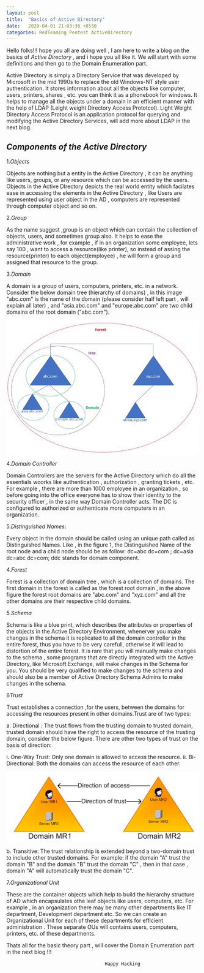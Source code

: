 ```yaml
---
layout: post
title:  "Basics of Active Directory"
date:   2020-04-01 21:03:36 +0530
categories: RedTeaming Pentest ActiveDirectory
---
```

Hello folks!!! hope you all are doing well , I am here to write a blog on the basics of *Active Directory* , and i hope you all like it. We will start with some definitions and then go to the Domain Enumeration part.

Active Directory is simply a Directory Service that was developed by Microsoft in the mid 1990s to replace the old Windows-NT style user authentication. It stores information about all the objects like computer, users, printers, shares , etc. you can think it as a phonebook for windows. It helps to manage all the objects under a domain in an efficient manner with the help of LDAP (Leight weight Directory Access Prototcol). Light Weight Directory Access Protocol is an application protocol for querying and modifying the Active Directory Services, will add more about LDAP in the next blog.


## *Components of the Active Directory*

1.*Objects*

Objects are nothing but a  entity in the Active Directory , it can be anything like users, groups, or any resource which can be accessed by the users. Objects in the Active DIrectory depicts the real world entity which facilates ease in accessing the elements in the Active Directory , like Users are represented using user object in the AD , computers are represented through computer object and so on.

2.*Group*

As the name suggest ,group is an object which can contain the collection of objects, users, and sometimes group also. It helps to ease the administrative work , for example , if in an organization some employee, lets say 100 , want to access a resource(like printer), so instead of assing the resource(printer) to each object(employee) , he will form a group and assigned that resource to the group.

3.*Domain*

A domain is a group of users, computers, printers, etc. in a network. Consider the below domain tree (hierarchy of domains) , in this image "abc.com" is the name of the domain (please consider half left part , will explain all later) , and "asia.abc.com" and "europe.abc.com" are two child domains of the root domain ("abc.com").

<img src="https://raw.githubusercontent.com/SecTheBit/plainwhite-jekyll/gh-pages/assets/ad_forest_img1.jpg" align="middle">

4.*Domain Controller* 

Domain Controllers are the servers for the Active Directory which do all the essentials woorks like authentication , authorization , granting tickets , etc. For example , there are more than 1000 employee in an organization , so before going into the office everyone has to show their identity to the security officer , in the same way Domain Controller acts. The DC is configured to authorized or authenticate more computers in an organization.

5.*Distinguished Names*:

Every object in the domain should be called using an unique path called as Distinguished Names. Like , in the figure 1, the Distinguished Name of the root node and a child node should be as follow:
dc=abc dc=com ; dc=asia dc=abc dc=com; ddc stands for domain component.
 
4.*Forest*

Forest is a collection of domain tree , which is a collection of domains. The first domain in the forest is called as the forest root domain , in the above figure the forest root domains are "abc.com" and "xyz.com" and all the other domains are their respective child domains.

5.*Schema*

Schema is like a blue print, which describes the attributes or properties of the objects in the Active Directory Environment, whenerver you make changes in the schema it is replicated to all the domain controller in the entire forest, thus you have to be very carefull, otherwise it will lead to distortion of the entire forest. It is rare that you will manually make changes to the schema , some programs that are directly integrated with the Active Directory, like Microsoft Exchange, will make changes in the Schema for you. You should be very qualified to make changes to the schema and should also be a member of Active Directory Schema Admins to make changes in the schema.

6*Trust*

Trust establishes a connection ,for the users, between the domains for accessing the resources present in other domains.Trust are of two types:

a. Directional : The trust flows from the trusting domain to trusted domain, trusted domain should have the right to access the resource of the trusting domain, consider the below figure. There are other two types of trust on the basis of direction:

i.  One-Way Trust: Only one domain is allowed to access the resource.
ii. Bi-Directional: Both the domains can access the resource of each other.

<img src="https://raw.githubusercontent.com/SecTheBit/plainwhite-jekyll/gh-pages/assets/trust.png" align="middle" > 

b. Transitive: The trust relationship is extended beyond a two-domain trust to include other trusted domains. For example: if the domain "A" trust the domain "B" and the domain "B" trust the domain "C" , then in that case , domain "A" will automatically trust the domain "C".

7.*Organizational Unit*

These are the container objects which help to build the hierarchy structure of AD which encapsulates othe leaf objects like users, computers, etc. For example , in an organization there may be many other departments like IT department, Development department etc. So we can create an Organizational Unit for each of these departments for efficient administration . These separate OUs will contains users, computers, printers, etc. of these departments.

Thats all for the basic theory part , will cover the Domain Enumeration part in the next blog !!!

                                        Happy Hacking
